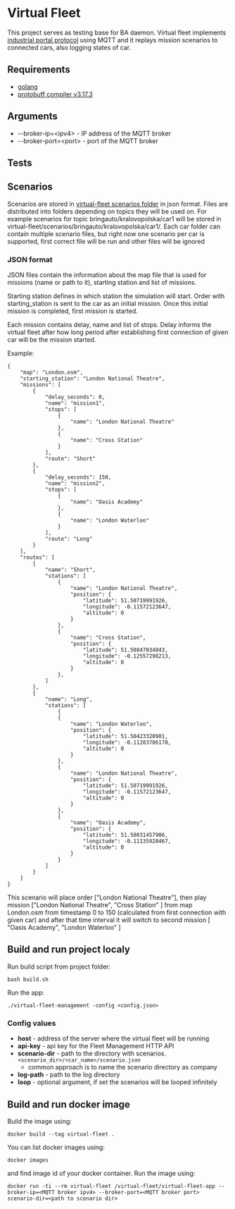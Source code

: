 # Virtual Fleet
This project serves as testing base for BA daemon. Virtual fleet implements [industrial portal protocol](https://docs.google.com/document/d/1sjIE4_c9NrQCpUvlgOwejVMWf6U-QSh_9qobpMqOIRU/edit) using MQTT and it replays mission scenarios to connected cars, also logging states of car.

## Requirements
- [golang](https://golang.org/)
- [protobuff compiler v3.17.3](https://github.com/protocolbuffers/protobuf/releases/tag/v3.17.3)

## Arguments
- --broker-ip=\<ipv4> - IP address of the MQTT broker
- --broker-port=\<port> - port of the MQTT broker

## Tests

## Scenarios
Scenarios are stored in [virtual-fleet scenarios folder](resources/scenarios/) in json format. Files are distributed  into folders depending on topics they will be used on.
For example scenarios for topic bringauto/kralovopolska/car1 will be stored in virtual-fleet/scenarios/bringauto/kralovopolska/car1/. Each car folder can contain multiple scenario files, but right now one scenario per car is supported, first correct file will be run and other files will be ignored

### JSON format
JSON files contain the information about the map file that is used for missions (name or path to it), starting station and list of missions.

Starting station defines in which station the simulation will start. 
Order with starting_station is sent to the car as an initial mission. Once this initial mission is completed, first mission is started.

Each mission contains delay, name and list of stops. Delay informs the virtual fleet after how long period after establishing first connection of given car will be the mission started.

Example:

```
{
    "map": "London.osm",
    "starting_station": "London National Theatre",
    "missions": [
        {
            "delay_seconds": 0,
            "name": "mission1",
            "stops": [
                {
                    "name": "London National Theatre"
                },
                {
                    "name": "Cross Station"
                }
            ],
            "route": "Short"
        },
        {
            "delay_seconds": 150,
            "name": "mission2",
            "stops": [
                {
                    "name": "Oasis Academy"
                },
                {
                    "name": "London Waterloo"
                }
            ],
            "route": "Long"
        }
    ],
    "routes": [
        {
            "name": "Short",
            "stations": [
                {
                    "name": "London National Theatre",
                    "position": {
                        "latitude": 51.50719991926,
                        "longitude": -0.11572123647,
                        "altitude": 0
                    }
                },
                {
                    "name": "Cross Station",
                    "position": {
                        "latitude": 51.50847034843,
                        "longitude": -0.12557298213,
                        "altitude": 0
                    }
                },
            ]
        },
        {
            "name": "Long",
            "stations": [
                {
                {
                    "name": "London Waterloo",
                    "position": {
                        "latitude": 51.50423320901,
                        "longitude": -0.11283786178,
                        "altitude": 0
                    }
                },
                {
                    "name": "London National Theatre",
                    "position": {
                        "latitude": 51.50719991926,
                        "longitude": -0.11572123647,
                        "altitude": 0
                    }
                },
                {
                    "name": "Oasis Academy",
                    "position": {
                        "latitude": 51.50031457906,
                        "longitude": -0.11135928467,
                        "altitude": 0
                    }
                }
            ]
        }
    ]
}
```
This scenario will place order ["London National Theatre"], then play mission ["London National Theatre", "Cross Station" ] from map London.osm from timestamp 0 to 150 (calculated from first connection with given car)
and after that time interval it will switch to second mission  [ "Oasis Academy", "London Waterloo" ]



## Build and run project localy
Run build script from project folder:
```
bash build.sh
```
Run the app:
```
./virtual-fleet-management -config <config.json>
```

### Config values

* **host** - address of the server where the virtual fleet will be running
* **api-key** - api key for the Fleet Management HTTP API
* **scenario-dir** - path to the directory with scenarios. `<scenario_dir>/<car_name>/scenario.json`
  * common approach is to name the scenario directory as company
* **log-path** - path to the log directory
* **loop** - optional argument, if set the scenarios will be looped infinitely

## Build and run docker image
Build the image using:
```
docker build --tag virtual-fleet .
```
You can list docker images using:
```
docker images
```
and find image id of your docker container. Run the image using:
```
docker run -ti --rm virtual-fleet /virtual-fleet/virtual-fleet-app --broker-ip=<MQTT broker ipv4> --broker-port=<MQTT broker port> scenario-dir=<path to scenario dir>
```
